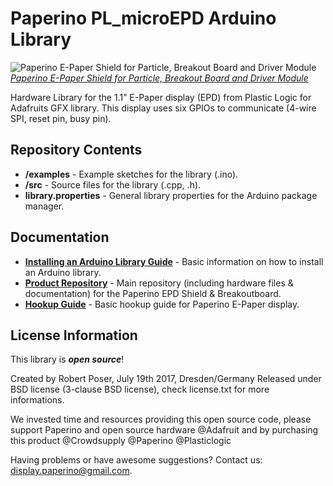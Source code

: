 Paperino PL_microEPD Arduino Library
===============================================================
![Paperino E-Paper Shield for Particle, Breakout Board and Driver Module](https://raw.githubusercontent.com/RobPo/Paperino/master/pics/holy_tripel.png)  
[*Paperino E-Paper Shield for Particle, Breakout Board and Driver Module*](https://www.crowdsupply.com/robert-poser/paperino)

Hardware Library for the 1.1” E-Paper display (EPD) from Plastic Logic for Adafruits GFX library. 
This display uses six GPIOs to communicate (4-wire SPI, reset pin, busy pin).

Repository Contents
-------------------

* **/examples** - Example sketches for the library (.ino).
* **/src** - Source files for the library (.cpp, .h).
* **library.properties** - General library properties for the Arduino package manager.

Documentation
--------------

* **[Installing an Arduino Library Guide](https://learn.sparkfun.com/tutorials/installing-an-arduino-library)** - Basic information on how to install an Arduino library.
* **[Product Repository](https://github.com/RobPo/Paperino)** - Main repository (including hardware files & documentation) for the Paperino EPD Shield & Breakoutboard.
* **[Hookup Guide](https://robpo.github.io/Paperino/hookupEPD/)** - Basic hookup guide for Paperino E-Paper display.

License Information
-------------------

This library is _**open source**_!

Created by Robert Poser, July 19th 2017, Dresden/Germany
Released under BSD license (3-clause BSD license), check license.txt for more informations.

We invested time and resources providing this open source code, please support Paperino and 
open source hardware @Adafruit and by purchasing this product @Crowdsupply @Paperino @Plasticlogic

Having problems or have awesome suggestions? Contact us: display.paperino@gmail.com.
